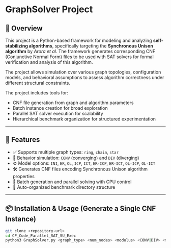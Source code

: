 # GraphSolver Project

## 🧩 Overview

This project is a Python-based framework for modeling and analyzing **self-stabilizing algorithms**, specifically targeting the **Synchronous Unison algorithm** by *Arora et al.* The framework generates corresponding CNF (Conjunctive Normal Form) files to be used with SAT solvers for formal verification and analysis of this algorithm.

The project allows simulation over various graph topologies, configuration models, and behavioral assumptions to assess algorithm correctness under different structural constraints.

The project includes tools for:

- CNF file generation from graph and algorithm parameters
- Batch instance creation for broad exploration
- Parallel SAT solver execution for scalability
- Hierarchical benchmark organization for structured experimentation

---

## 🚀 Features

- ✅ Supports multiple graph types: `ring`, `chain`, `star`
- 🔁 Behavior simulation: `CONV` (converging) and `DIV` (diverging)
- ⚙️ Model options: `INI`, `ER`, `OL`, `ICP`, `ICT`, `ER-ICP`, `ER-ICT`, `OL-ICP`, `OL-ICT`
- 🛠 Generates CNF files encoding Synchronous Unison algorithm properties
- 🧠 Batch generation and parallel solving with CPU control
- 📁 Auto-organized benchmark directory structure

---

## 📦 Installation & Usage (Generate a Single CNF Instance)

```bash
git clone <repository-url>
cd CP_Code_Parallel_SAT_SU_Exec
python3 GraphSolver.py <graph_type> <num_nodes> <modulus> <CONV|DIV> <model>
